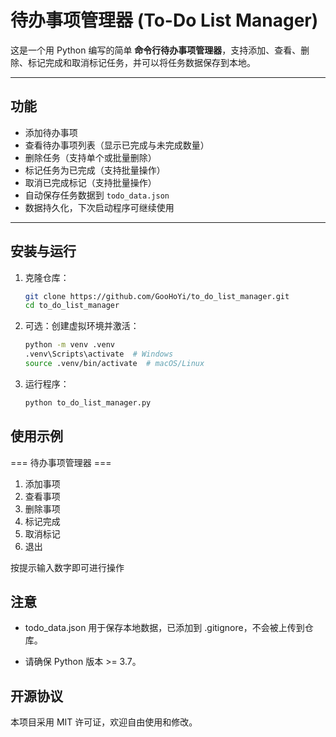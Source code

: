 # 待办事项管理器 (To-Do List Manager)

这是一个用 Python 编写的简单 **命令行待办事项管理器**，支持添加、查看、删除、标记完成和取消标记任务，并可以将任务数据保存到本地。

---

## 功能

- 添加待办事项
- 查看待办事项列表（显示已完成与未完成数量）
- 删除任务（支持单个或批量删除）
- 标记任务为已完成（支持批量操作）
- 取消已完成标记（支持批量操作）
- 自动保存任务数据到 `todo_data.json`
- 数据持久化，下次启动程序可继续使用

---

## 安装与运行

1. 克隆仓库：
   ```bash
   git clone https://github.com/GooHoYi/to_do_list_manager.git
   cd to_do_list_manager
2. 可选：创建虚拟环境并激活：
     ```bash
    python -m venv .venv
    .venv\Scripts\activate  # Windows
    source .venv/bin/activate  # macOS/Linux
3. 运行程序：
     ```bash
   python to_do_list_manager.py
## 使用示例

=== 待办事项管理器 ===
1. 添加事项
2. 查看事项
3. 删除事项
4. 标记完成
5. 取消标记
6. 退出

按提示输入数字即可进行操作

## 注意
- todo_data.json 用于保存本地数据，已添加到 .gitignore，不会被上传到仓库。

- 请确保 Python 版本 >= 3.7。

## 开源协议
本项目采用 MIT 许可证，欢迎自由使用和修改。